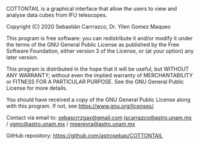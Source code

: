 COTTONTAIL is a graphical interface that allow the users to view and analyse data cubes from IFU telescopes.

Copyright (C) 2020 Sebastián Carrrazco, Dr. Yilen Gomez Maqueo

This program is free software: you can redistribute it and/or modify it under the terms of the GNU General Public License as published by the Free Software Foundation, either version 3 of the License, or (at your option) any later version.

This program is distributed in the hope that it will be useful, but WITHOUT ANY WARRANTY; without even the implied warranty of MERCHANTABILITY or FITNESS FOR A PARTICULAR PURPOSE. See the GNU General Public License for more details.

You should have received a copy of the GNU General Public License along with this program. If not, see https://www.gnu.org/licenses/.

Contact via email to: sebascrrzgax@gmail.com jscarrazco@astro.unam.mx / ygmc@astro.unam.mx / mpereyra@astro.unam.mx

GitHub repository:
https://github.com/astrosebas/COTTONTAIL
